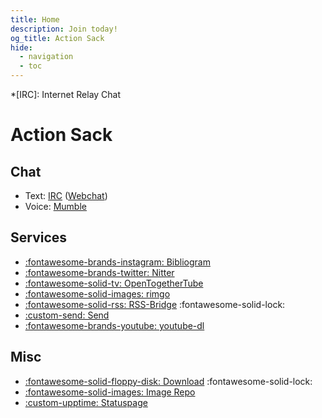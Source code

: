 ```yaml
---
title: Home
description: Join today!
og_title: Action Sack
hide:
  - navigation
  - toc
---
```


<!-- Abbreviations -->
*[IRC]: Internet Relay Chat

# Action Sack

## Chat

* Text: [IRC](ircs://chat.actionsack.com:6697/#thesack)
    ([Webchat](https://webchat.actionsack.com))
* Voice: [Mumble](mumble://chat.actionsack.com:64738?title=Root&version=1.2.0)

## Services

* [:fontawesome-brands-instagram: Bibliogram](https://bib.actionsack.com)
* [:fontawesome-brands-twitter: Nitter](https://n.actionsack.com)
* [:fontawesome-solid-tv: OpenTogetherTube](https://ott.actionsack.com)
* [:fontawesome-solid-images: rimgo](https://i.actionsack.com)
* [:fontawesome-solid-rss: RSS-Bridge](https://rss.actionsack.com) :fontawesome-solid-lock:
* [:custom-send: Send](https://send.actionsack.com)
* [:fontawesome-brands-youtube: youtube-dl](https://ytdl.actionsack.com)

## Misc

* [:fontawesome-solid-floppy-disk: Download](https://dl.actionsack.com) :fontawesome-solid-lock:
* [:fontawesome-solid-images: Image Repo](https://p.actionsack.com)
* [:custom-upptime: Statuspage](https://status.actionsack.com)

